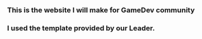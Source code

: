 ### This is the website I will make for GameDev community
### I used the template provided by our Leader.


